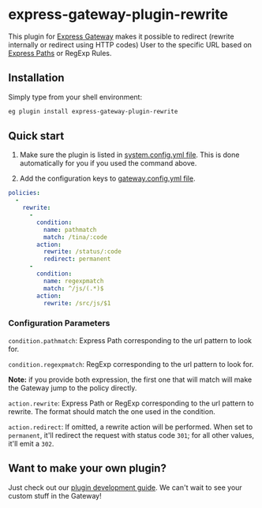 # express-gateway-plugin-rewrite

This plugin for [Express Gateway](https://express-gateway.io) makes it possible to redirect (rewrite internally or
redirect using HTTP codes) User to the specific URL based on
[Express Paths](https://expressjs.com/en/guide/routing.html) or RegExp Rules.

## Installation

Simply type from your shell environment:

```bash
eg plugin install express-gateway-plugin-rewrite
```

## Quick start

1. Make sure the plugin is listed in [system.config.yml file](https://www.express-gateway.io/docs/configuration/system.config.yml/).
This is done automatically for you if you used the command above.

2. Add the configuration keys to [gateway.config.yml file](https://www.express-gateway.io/docs/configuration/gateway.config.yml/).

```yaml
policies:
  -
    rewrite:
      -
        condition:
          name: pathmatch
          match: /tina/:code
        action:
          rewrite: /status/:code
          redirect: permanent
      -
        condition:
          name: regexpmatch
          match: ^/js/(.*)$
        action:
          rewrite: /src/js/$1
```

### Configuration Parameters

`condition.pathmatch`: Express Path corresponding to the url pattern to look for.

`condition.regexpmatch`: RegExp corresponding to the url pattern to look for.

**Note:** if you provide both expression, the first one that will match will make the Gateway jump to the policy
directly.

`action.rewrite`: Express Path or RegExp corresponding to the url pattern to rewrite. The format should match the
one used in the condition.

`action.redirect`: If omitted, a rewrite action will be performed. When set to `permanent`, it'll redirect the request
with status code `301`; for all other values, it'll emit a `302`.

## Want to make your own plugin?

Just check out our [plugin development guide](https://www.express-gateway.io/docs/plugins/).
We can't wait to see your custom stuff in the Gateway!
